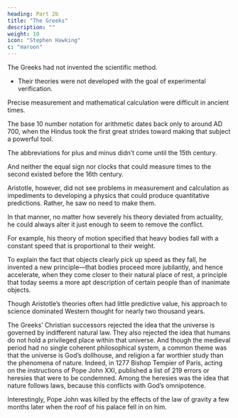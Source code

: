 ```yaml
---
heading: Part 2b
title: "The Greeks"
description: ""
weight: 10
icon: "Stephen Hawking"
c: "maroon"
---
```



<!-- The revolutionary idea that we are but ordinary inhabitants of the universe, not special beings distinguished by existing at its center, was first championed by Aristarchus (ca. 310 BC–ca. 230 BC), one of the last of the Ionian scientists. Only one of his calculations survives, a complex geometric analysis of careful observations he made of the size of the earth’s shadow on the moon during a lunar eclipse. 

He concluded from his data that the sun must be much larger than the earth.

Perhaps inspired by the idea that tiny objects ought to orbit mammoth ones and not the other way around, he became the first person to argue that the earth is not the center of our planetary system, but rather that it and the other planets orbit the much larger sun. It is a small step from the realization that the earth is just another planet to the idea that our sun is nothing special either.

Aristarchus suspected that this was the case and believed that the stars we see in the night sky are actually nothing more than distant suns.

The Ionians were but one of many schools of ancient Greek philosophy, each with different and often contradictory traditions. Unfortunately, the Ionians’ view of nature—that it can be explained through general laws and reduced to a simple set of principles—exerted a powerful influence for only a few centuries. 

One reason is that Ionian theories often seemed to have no place for the notion of free will or purpose, or the concept that gods intervene in the workings of the world. 

These were startling omissions as profoundly unsettling to many Greek thinkers as they are to many people today.  -->


<!-- The philosopher Epicurus (341 BC–270 BC) opposed atomism on the grounds that it is “better to follow the myths about the gods than to become a ‘slave’ to the destiny of natural philosophers.” 

Aristotle also rejected the concept of atoms because he could not accept that human beings were composed of soulless, inanimate objects. 

The Ionian idea that the universe is not human-centered was a milestone in our understanding of the cosmos.
- But that idea was dropped and picked up again by Galileo almost 20 centuries later. -->

<!-- As insightful as some of their speculations about nature were,  -->

<!-- Most of the ideas of the ancient Greeks would not pass muster as valid science in modern times. 

For one, because  -->

The Greeks had not invented the scientific method.
- Their theories were not developed with the goal of experimental verification. 

<!-- So if one scholar claimed an atom moved in a straight line until it collided with a second atom and another scholar claimed it moved in a straight line until it bumped into a cyclops, there was no objective way to settle the argument. Also, there was no clear distinction between human and physical laws. 

In the 5th century BC, for instance, Anaximander wrote that all things arise from a primary substance, and return to it, lest they “pay fine and penalty for their iniquity.”


The Ionian philosopher Heraclitus (ca. 535 BC–ca. 475 BC) wrote that the sun behaves as it does because otherwise the goddess of justice will hunt it down. 

Several hundred years later the Stoics, a school of Greek philosophers that arose around the third century BC, did make a distinction between human statutes and natural laws, but they included rules of human conduct they considered universal—such as veneration of God and obedience to parents—in the category of natural laws. 

Conversely, they often described physical processes in legal terms and believed them to be in need of enforcement, even though the objects required to “obey” the laws were inanimate. If you think it is hard to get humans to follow traffic laws, imagine convincing an asteroid to move along an ellipse.

This tradition continued to influence the thinkers who succeeded the Greeks for many centuries thereafter. In the thirteenth century the early Christian philosopher Thomas Aquinas (ca. 1225–1274) adopted this view and used it to argue for the existence of God, writing, “It is clear that [inanimate bodies] reach their end not by chance but by intention…. There is therefore, an intelligent personal being by whom everything in nature is ordered to its end.” 

Even as late as the 16th century, the great German astronomer Johannes Kepler (1571–1630) believed that planets had sense perception and consciously followed laws of movement that were grasped by their “mind.”

The notion that the laws of nature had to be intentionally obeyed reflects the ancients’ focus on why nature behaves as it does, rather than on how it behaves. Aristotle was one of the leading proponents of that approach, rejecting the idea of science based principally on observation.  -->

Precise measurement and mathematical calculation were difficult in ancient times. 

The base 10 number notation for arithmetic dates back only to around AD 700, when the Hindus took the first great strides toward making that subject a powerful tool. 


The abbreviations for plus and minus didn’t come until the 15th century. 

And neither the equal sign nor clocks that could measure times to the second existed before the 16th century.

Aristotle, however, did not see problems in measurement and calculation as impediments to developing a physics that could produce quantitative predictions. Rather, he saw no need to make them. 

<!-- Instead, Aristotle built his physics upon principles that appealed to him intellectually. He suppressed facts he found unappealing and focused his efforts on the reasons things happen, with relatively little energy invested in detailing exactly what was happening. 

Aristotle did adjust his conclusions when their blatant disagreement with observation could not be ignored. 

But those adjustments were often ad hoc explanations that did little more than paste over the contradiction. -->

In that manner, no matter how severely his theory deviated from actuality, he could always alter it just enough to seem to remove the conflict. 

For example, his theory of motion specified that heavy bodies fall with a constant speed that is proportional to their weight. 

To explain the fact that objects clearly pick up speed as they fall, he invented a new principle—that bodies proceed more jubilantly, and hence accelerate, when they come closer to their natural place of rest, a principle that today seems a more apt description of certain people than of inanimate objects. 

Though Aristotle’s theories often had little predictive value, his approach to science dominated Western thought for nearly two thousand years.

The Greeks’ Christian successors rejected the idea that the universe is governed by indifferent natural law. They also rejected the idea that humans do not hold a privileged place within that universe. And though the medieval period had no single coherent philosophical system, a common theme was that the universe is God’s dollhouse, and religion a far worthier study than the phenomena of nature. Indeed, in 1277 Bishop Tempier of Paris, acting on the instructions of Pope John XXI, published a list of 219 errors or heresies that were to be condemned. Among the heresies was the idea that nature follows laws, because this conflicts with God’s omnipotence. 

Interestingly, Pope John was killed by the effects of the law of gravity a few months later when the roof of his palace fell in on him.
